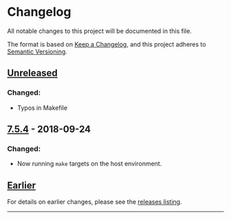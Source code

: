 # Changelog

All notable changes to this project will be documented in this file.

The format is based on [Keep a Changelog](https://keepachangelog.com/en/1.0.0/), and this project adheres to [Semantic Versioning](https://semver.org/spec/v2.0.0.html).

## [Unreleased]

### Changed:

- Typos in Makefile

## [7.5.4] - 2018-09-24

### Changed:

- Now running `make` targets on the host environment.

## [Earlier]

For details on earlier changes, please see the [releases listing](https://github.com/smartystreets/smartystreets-ios-sdk/releases).

------------

[Unreleased]: https://github.com/smartystreets/smartystreets-ios-sdk/compare/7.5.4...HEAD
[7.5.4]: https://github.com/smartystreets/smartystreets-ios-sdk/compare/7.5.3...7.5.4
[Earlier]: https://github.com/smartystreets/smartystreets-ios-sdk/releases
